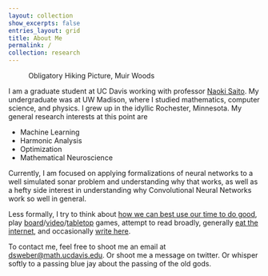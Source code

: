 ```yaml
---
layout: collection
show_excerpts: false
entries_layout: grid
title: About Me
permalink: /
collection: research
---
```


<figure style="width: 300px" class="align-right">
	<img src="{{ '/images/obligatoryHiking.jpg' | absolute_url }}" alt="">
	<figcaption>Obligatory Hiking Picture, Muir Woods</figcaption>
</figure> 


I am a graduate student at UC Davis working with professor [Naoki
Saito](https://www.math.ucdavis.edu/~saito/). My undergraduate was at UW
Madison, where I studied mathematics, computer science, and physics. I grew up
in the idyllic Rochester, Minnesota. My general research
interests at this point are
* Machine Learning
* Harmonic Analysis
* Optimization
* Mathematical Neuroscience

Currently, I am focused on applying formalizations of neural networks to a well
simulated sonar problem and understanding why that works, as well as a hefty
side interest in understanding why Convolutional Neural Networks work so well
in general.

Less formally, I try to think about [how we can best use our time to do
good](https://www.effectivealtruism.org/articles/introduction-to-effective-altruism/
"Doing good is really hard. I make no claims to be doing anything particularly
extrodinary."), play
[board](https://boardgamegeek.com/boardgame/272743/hanabi-deluxe-ii)/[video](https://www.reddit.com/r/factorio/)/[tabletop](https://www.reddit.com/r/rpg/)
games, attempt to read broadly, generally [eat the
internet](https://feedly.com/i/welcome), and occasionally [write here](/blog/).


To contact me, feel free to shoot me an email at dsweber@math.ucdavis.edu. Or
shoot me a message on twitter. Or whisper softly to a passing blue jay about
the passing of the old gods.
